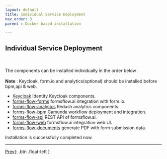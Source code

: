 ```yaml
---
layout: default
title: Individual Service Deployment
nav_order: 3
parent : Docker based installation

---
```


## Individual Service Deployment
\
\
The components can be installed individually in the order below .   
\
**Note** : Keycloak, form.io and analytics(optional) should be installed before bpm,api & web.

- [Keycloak](https://aot-technologies.github.io/forms-flow-ai-doc/local_keycloaksetup.html) Identity Keycloak components.
- [forms-flow-forms](https://aot-technologies.github.io/forms-flow-ai-doc/formsflow_forms.html) formsflow.ai integration with form.io.
- [forms-flow-analytics](https://aot-technologies.github.io/forms-flow-ai-doc/formsflow_analytics.html) Redash analytics components.
- [forms-flow-bpm](https://aot-technologies.github.io/forms-flow-ai-doc/formsflow_bpm.html) Camunda workflow deployment and integration.
- [forms-flow-api](https://aot-technologies.github.io/forms-flow-ai-doc/formsflow_api.html) REST API of formsflow.ai.
- [forms-flow-web](https://aot-technologies.github.io/forms-flow-ai-doc/forms-flow-web.html) formsflow.ai integration web UI.
- [forms-flow-documents](https://aot-technologies.github.io/forms-flow-ai-doc/forms-flow-documents.html) generate PDF with form submission data.


Installation is successfully completed now.

-------


 [Prev](/just-the-docs/Pages/Docker%20Based/DockerFull.html){: .btn .float-left }
